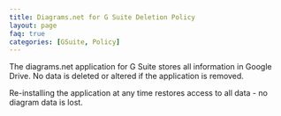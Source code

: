 ```yaml
---
title: Diagrams.net for G Suite Deletion Policy
layout: page
faq: true
categories: [GSuite, Policy]
---
```


The diagrams.net application for G Suite stores all information in Google Drive. No data is deleted or altered if the application is removed.

Re-installing the application at any time restores access to all data - no diagram data is lost.
